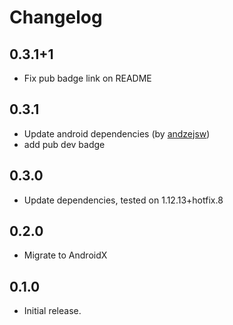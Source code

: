 # Changelog

## 0.3.1+1

* Fix pub badge link on README

## 0.3.1

* Update android dependencies (by [andzejsw](https://github.com/andzejsw))
* add pub dev badge

## 0.3.0

* Update dependencies, tested on 1.12.13+hotfix.8

## 0.2.0

* Migrate to AndroidX

## 0.1.0

* Initial release.
